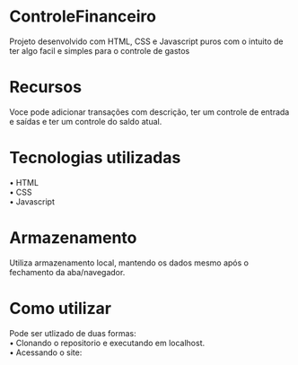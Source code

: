 # ControleFinanceiro
Projeto desenvolvido com HTML, CSS e Javascript puros com o intuito de ter algo facil e simples para o controle de gastos 

# Recursos
Voce pode adicionar transações com descrição, ter um controle de entrada e saídas e ter um controle do saldo atual.

# Tecnologias utilizadas
• HTML <br>
• CSS <br>
• Javascript

# Armazenamento
Utiliza armazenamento local, mantendo os dados mesmo após o fechamento da aba/navegador.

# Como utilizar
Pode ser utlizado de duas formas: <br>
• Clonando o repositorio e executando em localhost. <br>
• Acessando o site: 
